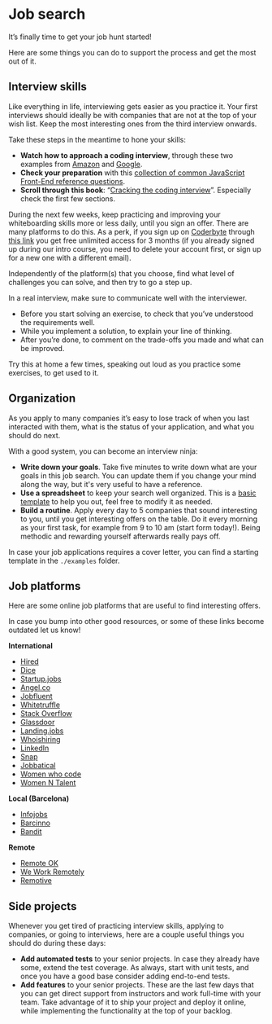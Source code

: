 # Job search

It’s finally time to get your job hunt started!

Here are some things you can do to support the process and get the most out of it.

## Interview skills

Like everything in life, interviewing gets easier as you practice it. Your first interviews should ideally be with companies that are not at the top of your wish list. Keep the most interesting ones from the third interview onwards.

Take these steps in the meantime to hone your skills:

- **Watch how to approach a coding interview**, through these two examples from [Amazon](https://youtu.be/zGv3hOORxh0) and [Google](https://youtu.be/XKu_SEDAykw).
- **Check your preparation** with this [collection of common JavaScript Front-End reference questions](https://github.com/yangshun/front-end-interview-handbook).
- **Scroll through this book**: “[Cracking the coding interview](https://www.dropbox.com/s/zhs8r98f1qf62ug/Cracking%20the%20Coding%20Interview.pdf?dl=0)”. Especially check the first few sections.

During the next few weeks, keep practicing and improving your whiteboarding skills more or less daily, until you sign an offer. There are many platforms to do this. As a perk, if you sign up on [Coderbyte](https://coderbyte.com/) through [this link](https://coderbyte.com/sl?signupPromo=codeworks-practice-463463) you get free unlimited access for 3 months (if you already signed up during our intro course, you need to delete your account first, or sign up for a new one with a different email).

Independently of the platform(s) that you choose, find what level of challenges you can solve, and then try to go a step up.

In a real interview, make sure to communicate well with the interviewer.

- Before you start solving an exercise, to check that you’ve understood the requirements well.
- While you implement a solution, to explain your line of thinking.
- After you’re done, to comment on the trade-offs you made and what can be improved.

Try this at home a few times, speaking out loud as you practice some exercises, to get used to it.

## Organization

As you apply to many companies it’s easy to lose track of when you last interacted with them, what is the status of your application, and what you should do next.

With a good system, you can become an interview ninja:

- **Write down your goals**. Take five minutes to write down what are your goals in this job search. You can update them if you change your mind along the way, but it's very useful to have a reference.
- **Use a spreadsheet** to keep your search well organized. This is a [basic template](https://docs.google.com/spreadsheets/d/1xXIppMbguD0pp6VuqkywSW6xPVRwpaIyBz6z5a-yWcY) to help you out, feel free to modify it as needed.
- **Build a routine**. Apply every day to 5 companies that sound interesting to you, until you get interesting offers on the table. Do it every morning as your first task, for example from 9 to 10 am (start form today!). Being methodic and rewarding yourself afterwards really pays off.

In case your job applications requires a cover letter, you can find a starting template in the `./examples` folder.

## Job platforms

Here are some online job platforms that are useful to find interesting offers.

In case you bump into other good resources, or some of these links become outdated let us know!

**International**

- [Hired](https://hired.com/)
- [Dice](http://www.dice.com/)
- [Startup.jobs](https://startup.jobs/)
- [Angel.co](https://angel.co/jobs)
- [Jobfluent](https://www.jobfluent.com/)
- [Whitetruffle](https://www.whitetruffle.com/)
- [Stack Overflow](http://stackoverflow.com/jobs)
- [Glassdoor](https://www.glassdoor.com/)
- [Landing.jobs](https://landing.jobs/)
- [Whoishiring](https://whoishiring.io/)
- [LinkedIn](https://www.linkedin.com/jobs/search/)
- [Snap](https://snap.hr/)
- [Jobbatical](https://jobbatical.com/)
- [Women who code](https://www.womenwhocode.com/jobs)
- [Women N Talent](https://womenntalent.com/)

**Local (Barcelona)**

- [Infojobs](https://www.infojobs.net/)
- [Barcinno](http://jobs.barcinno.com/)
- [Bandit](https://bandit.io/)

**Remote**

- [Remote OK](https://remoteok.io/)
- [We Work Remotely](https://weworkremotely.com/)
- [Remotive](https://remotive.io/)

## Side projects

Whenever you get tired of practicing interview skills, applying to companies, or going to interviews, here are a couple useful things you should do during these days:

- **Add automated tests** to your senior projects. In case they already have some, extend the test coverage. As always, start with unit tests, and once you have a good base consider adding end-to-end tests.
- **Add features** to your senior projects. These are the last few days that you can get direct support from instructors and work full-time with your team. Take advantage of it to ship your project and deploy it online, while implementing the functionality at the top of your backlog.
